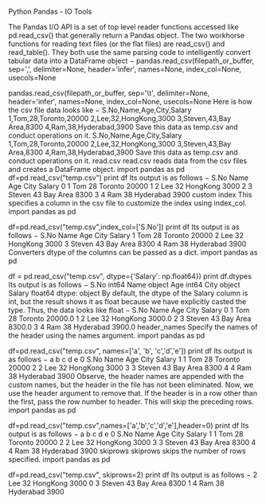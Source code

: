 
Python Pandas - IO Tools

The Pandas I/O API is a set of top level reader functions accessed like pd.read_csv() that generally return a Pandas object.
The two workhorse functions for reading text files (or the flat files) are read_csv() and read_table(). They both use the same parsing code to intelligently convert tabular data into a DataFrame object −
pandas.read_csv(filepath_or_buffer, sep=',', delimiter=None, header='infer',
names=None, index_col=None, usecols=None

pandas.read_csv(filepath_or_buffer, sep='\t', delimiter=None, header='infer',
names=None, index_col=None, usecols=None
Here is how the csv file data looks like −
S.No,Name,Age,City,Salary
1,Tom,28,Toronto,20000
2,Lee,32,HongKong,3000
3,Steven,43,Bay Area,8300
4,Ram,38,Hyderabad,3900
Save this data as temp.csv and conduct operations on it.
S.No,Name,Age,City,Salary
1,Tom,28,Toronto,20000
2,Lee,32,HongKong,3000
3,Steven,43,Bay Area,8300
4,Ram,38,Hyderabad,3900
Save this data as temp.csv and conduct operations on it.
read.csv
read.csv reads data from the csv files and creates a DataFrame object.
import pandas as pd
df=pd.read_csv("temp.csv")
print df
Its output is as follows −
   S.No     Name   Age       City   Salary
0     1      Tom    28    Toronto    20000
1     2      Lee    32   HongKong     3000
2     3   Steven    43   Bay Area     8300
3     4      Ram    38  Hyderabad     3900
custom index
This specifies a column in the csv file to customize the index using index_col.
import pandas as pd

df=pd.read_csv("temp.csv",index_col=['S.No'])
print df
Its output is as follows −
S.No   Name   Age       City   Salary
1       Tom    28    Toronto    20000
2       Lee    32   HongKong     3000
3    Steven    43   Bay Area     8300
4       Ram    38  Hyderabad     3900
Converters
dtype of the columns can be passed as a dict.
import pandas as pd

df = pd.read_csv("temp.csv", dtype={'Salary': np.float64})
print df.dtypes
Its output is as follows −
S.No       int64
Name      object
Age        int64
City      object
Salary   float64
dtype: object
By default, the dtype of the Salary column is int, but the result shows it as float because we have explicitly casted the type.
Thus, the data looks like float −
  S.No   Name   Age      City    Salary
0   1     Tom   28    Toronto   20000.0
1   2     Lee   32   HongKong    3000.0
2   3  Steven   43   Bay Area    8300.0
3   4     Ram   38  Hyderabad    3900.0
header_names
Specify the names of the header using the names argument.
import pandas as pd
 
df=pd.read_csv("temp.csv", names=['a', 'b', 'c','d','e'])
print df
Its output is as follows −
       a        b    c           d        e
0   S.No     Name   Age       City   Salary
1      1      Tom   28     Toronto    20000
2      2      Lee   32    HongKong     3000
3      3   Steven   43    Bay Area     8300
4      4      Ram   38   Hyderabad     3900
Observe, the header names are appended with the custom names, but the header in the file has not been eliminated. Now, we use the header argument to remove that.
If the header is in a row other than the first, pass the row number to header. This will skip the preceding rows.
import pandas as pd 

df=pd.read_csv("temp.csv",names=['a','b','c','d','e'],header=0)
print df
Its output is as follows −
      a        b    c           d        e
0  S.No     Name   Age       City   Salary
1     1      Tom   28     Toronto    20000
2     2      Lee   32    HongKong     3000
3     3   Steven   43    Bay Area     8300
4     4      Ram   38   Hyderabad     3900
skiprows
skiprows skips the number of rows specified.
import pandas as pd

df=pd.read_csv("temp.csv", skiprows=2)
print df
Its output is as follows −
    2      Lee   32    HongKong   3000
0   3   Steven   43    Bay Area   8300
1   4      Ram   38   Hyderabad   3900


